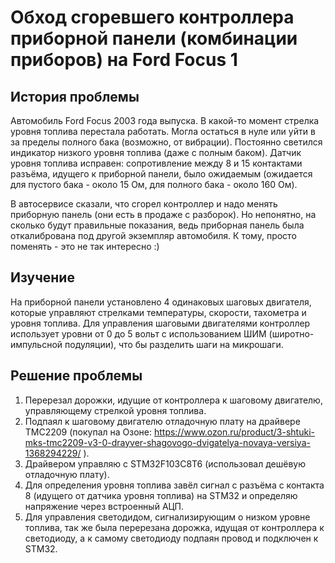 # Обход сгоревшего контроллера приборной панели (комбинации приборов) на Ford Focus 1

## История проблемы

Автомобиль Ford Focus 2003 года выпуска. В какой-то момент стрелка уровня топлива перестала работать. Могла остаться в нуле или уйти в за пределы полного бака (возможно, от вибрации).
Постоянно светился индикатор низкого уровня топлива (даже с полным баком). Датчик уровня топлива исправен: сопротивление между 8 и 15 контактами разъёма, идущего к приборной панели, было ожидаемым (ожидается для пустого бака - около 15 Ом, для полного бака - около 160 Ом).

В автосервисе сказали, что сгорел контроллер и надо менять приборную панель (они есть в продаже с разборок). Но непонятно, на сколько будут правильные показания, ведь приборная панель была откалибрована под другой экземпляр автомобиля. К тому, просто поменять - это не так интересно :)

## Изучение

На приборной панели установлено 4 одинаковых шаговых двигателя, которые управляют стрелками температуры, скорости, тахометра и уровня топлива. Для управления шаговыми двигателями контроллер использует уровни от 0 до 5 вольт с использованием ШИМ (широтно-импульсной подуляции), что бы разделить шаги на микрошаги.

## Решение проблемы

1. Перерезал дорожки, идущие от контроллера к шаговому двигателю, управляющему стрелкой уровня топлива.
2. Подпаял к шаговому двигателю отладочную плату на драйвере TMC2209 (покупал на Озоне: https://www.ozon.ru/product/3-shtuki-mks-tmc2209-v3-0-drayver-shagovogo-dvigatelya-novaya-versiya-1368294229/ ).
3. Драйвером управляю с STM32F103C8T6 (использовал дешёвую отладочную плату).
4. Для определения уровня топлива завёл сигнал с разъёма с контакта 8 (идущего от датчика уровня топлива) на STM32 и определяю напряжение через встроенный АЦП.
5. Для управления светодидом, сигнализирующим о низком уровне топлива, так же была перерезана дорожка, идущая от контроллера к светодиоду, а к самому светодиоду подпаян провод и подключен к STM32.
